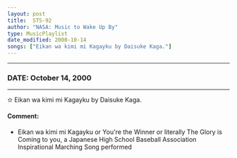 ```yaml
---
layout: post
title:  STS-92
author: "NASA: Music to Wake Up By"
type: MusicPlaylist
date_modified: 2000-10-14
songs: ["Eikan wa kimi mi Kagayku by Daisuke Kaga."]
---
```


----
### DATE: October 14, 2000
----
✫ Eikan wa kimi mi Kagayku by Daisuke Kaga.

#### Comment:
* Eikan wa kimi mi Kagayku or You're the Winner or literally The Glory is Coming to you, a Japanese High School Baseball Association Inspirational Marching Song performed



<br/>
<center>
	<a target="_blank"
	   href="https://twitter.com/intent/tweet?hashtags=Space,NASA,Playlist,NASAWakeupCalls,SpaceProgram&text={{ page.author}}, '{{ page.songs.first }}' {{ page.title }}, {{ page.date | date: '%B %d, %Y' }}. {{ site.url }}{{ page.url }} @nasawakeupcalls">
	   <i class="fab fa-twitter" alt="Tweet this page" style="font-size: 1.3em;"></i>
	</a>
	&nbsp; 	<i class="fas fa-user-astronaut" style="font-size: 1.5em;"></i> &nbsp;
    <a type="amzn" search="'Eikan wa kimi mi Kagayku by Daisuke Kaga.'" category="popular music">
        <i class="fab fa-amazon" style="font-size: 1.3em;"></i>
    </a>
</center>
